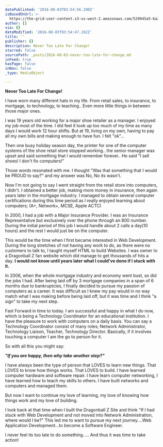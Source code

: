 ```yaml
---
datePublished: '2016-08-03T03:54:56.290Z'
isBasedOnUrl: >-
  https://the-grid-user-content.s3-us-west-2.amazonaws.com/529945a5-6a29-46e0-9c8f-693bac9f424b.jpg
author: []
via: {}
dateModified: '2016-08-03T03:54:47.102Z'
title: ''
publisher: {}
description: Never Too Late For Change!
starred: false
sourcePath: _posts/2016-08-03-never-too-late-for-change.md
inFeed: true
hasPage: false
inNav: false
_type: MediaObject

---
```

**Never Too Late For Change!**

I have worn many different hats in my life. From retail sales, to insurance, to mortgage, to technology, to teaching.. Even more little things in between those major ones.

I was 19 years old working for a major shoe retailer as a manager. I enjoyed my job most of the time. I did feel it took up too much of my time as many days I would work 12 hour shifts. But at 19, living on my own, having to pay all my own bills and making enough to have fun. I felt "ok"...

Then one busy holiday season day, the printer for one of the computer systems of the shoe retail store stopped working.. the senior manager was upset and said something that I would remember forever.. He said "I sell shoes! I don't fix computers!"

Those words resonated with me. I thought "Was that something that I would be PROUD to say?" and my answer was No, No its wasn't.

Now I'm not going to say I went straight from the retail store into computers, I didn't. I obtained a better job, making more money in insurance, then again years later in the mortgage industry. I managed to obtain several computer certifications during this time period as I really enjoyed learning about computers; (A+, Network+, MCSE, Apple ACTC)

In 2000, I had a job with a Major Insurance Provider. I was an Insurance Representative but exclusively over the phone through an 800 number. During the initial period of this job I would handle about 2 calls a day(10 hours) and the rest I would just be on the computer.

This would be the time when I first became interested in Web Development. During the long stretches of not having any work to do, as there were no customers to talk to, I taught myself HTML to build Websites. I was owner to a Dragonball Z fan website which did manage to get thousands of hits a day. **I would not know until years later what I could've done if I stuck with it.**

In 2006, when the whole mortgage industry and economy went bust, so did the jobs I had. After being laid off by 3 mortgage companies in a span of 6 months due to bankruptcies, I finally decided to pursue my passion of computers as a career. It was difficult as I knew my pay would in no way match what I was making before being laid off, but it was time and I think "a sign" to take my next step.

Fast Forward in time to today. I am successful and happy in what I do now, which is being a Technology Coordinator for an educational institution. I have the pleasure to work with computers on a daily basis. You can say a Technology Coordinator consist of many roles; Network Administrator, Technology Liaison, Teacher, Technology Director. Basically, if it involves touching a computer I am the go to person for it.

So with all this you might say:

_**"If you are happy, then why take another step?"**_

I have always been the type of person that LOVES to learn new things. That LOVES to know how things works. That LOVES to build. I have learned computer hardware and software repair. I have learn computer networking, I have learned how to teach my skills to others. I have built networks and computers and managed them.

But now I want to continue my love of learning, my love of knowing how things work and my love of building.

I look back at that time when I built the Dragonball Z Site and think "If I had stuck with Web Development and not moved into Network Administration, where would I be?" This led me to want to pursue my next journey....Web Application Development...to become a Software Engineer.

I never feel its too late to do something..... And thus it was time to take action!